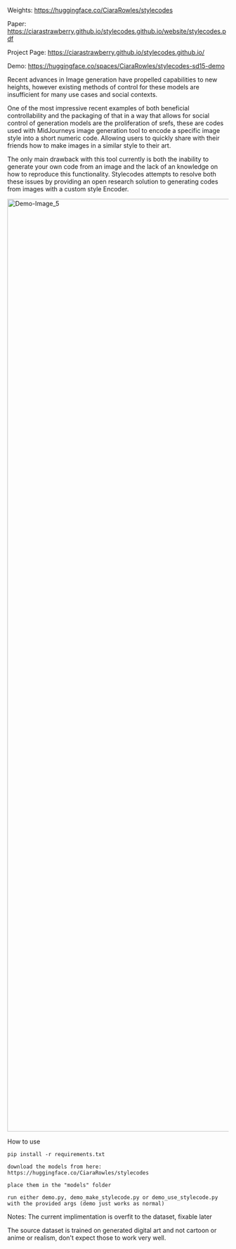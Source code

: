 Weights: https://huggingface.co/CiaraRowles/stylecodes

Paper: https://ciarastrawberry.github.io/stylecodes.github.io/website/stylecodes.pdf

Project Page: https://ciarastrawberry.github.io/stylecodes.github.io/

Demo: https://huggingface.co/spaces/CiaraRowles/stylecodes-sd15-demo

Recent advances in Image generation have propelled capabilities to new heights, however existing methods of control for these models are insufficient for many use cases and social contexts.

One of the most impressive recent examples of both beneficial controllability and the packaging of that in a way that allows for social control of generation models are the proliferation of srefs, these are codes used with MidJourneys image generation tool to encode a specific image style into a short numeric code. Allowing users to quickly share with their friends how to make images in a similar style to their art.

The only main drawback with this tool currently is both the inability to generate your own code from an image and the lack of an knowledge on how to reproduce this functionality. Stylecodes attempts to resolve both these issues by providing an open research solution to generating codes from images with a custom style Encoder.


<img width="2122" alt="Demo-Image_5" src="https://github.com/user-attachments/assets/a3cbb51a-3730-4a70-9edc-c0696c129f0f">


How to use

```
pip install -r requirements.txt

download the models from here: https://huggingface.co/CiaraRowles/stylecodes

place them in the "models" folder

run either demo.py, demo_make_stylecode.py or demo_use_stylecode.py with the provided args (demo just works as normal)

```

Notes:
The current implimentation is overfit to the dataset, fixable later

The source dataset is trained on generated digital art and not cartoon or anime or realism, don't expect those to work very well.
